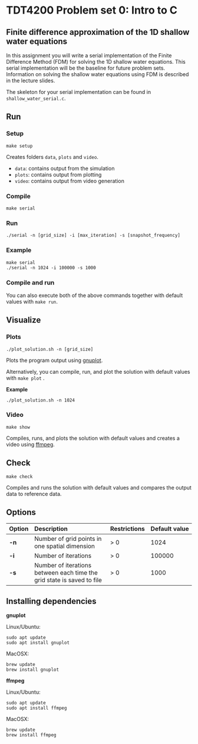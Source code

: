 # TDT4200 Problem set 0: Intro to C

## Finite difference approximation of the 1D shallow water equations

In this assignment you will write a serial implementation of the Finite Difference Method (FDM) for solving the 1D shallow water equations. This serial implementation will be the baseline for future problem sets. Information on solving the shallow water equations using FDM is described in the lecture slides.

The skeleton for your serial implementation can be found in `shallow_water_serial.c`.

## Run

### Setup

`make setup`

Creates folders `data`, `plots` and `video`.

- `data`: contains output from the simulation
- `plots`: contains output from plotting
- `video`: contains output from video generation

### Compile

`make serial`

### Run
`./serial -n [grid_size] -i [max_iteration] -s [snapshot_frequency]`

### Example
```
make serial
./serial -n 1024 -i 100000 -s 1000
```

### Compile and run
You can also execute both of the above commands together with default values with `make run`.

## Visualize
### Plots
`./plot_solution.sh -n [grid_size]`

Plots the program output using [gnuplot](http://gnuplot.sourceforge.net).

Alternatively, you can compile, run, and plot the solution with default values with `make plot` .

**Example**

`./plot_solution.sh -n 1024`

### Video
`make show`

Compiles, runs, and plots the solution with default values and creates a video using [ffmpeg](https://ffmpeg.org).

## Check
`make check`

Compiles and runs the solution with default values and compares the output data to reference data.

## Options
Option | Description | Restrictions | Default value
:------------ | :------------ | :------------ | :------------ 
**-n** | Number of grid points in one spatial dimension | > 0 | 1024
**-i** | Number of iterations | > 0 | 100000
**-s** | Number of iterations between each time the grid state is saved to file | > 0 | 1000

## Installing dependencies
**gnuplot**

Linux/Ubuntu:

```
sudo apt update
sudo apt install gnuplot
```

MacOSX:

```
brew update
brew install gnuplot
```

**ffmpeg**

Linux/Ubuntu:

```
sudo apt update
sudo apt install ffmpeg
```

MacOSX:

```
brew update
brew install ffmpeg
```
